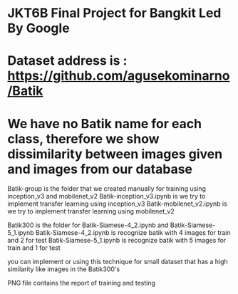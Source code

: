 # JKT6B Final Project for Bangkit Led By Google
# Dataset address is : https://github.com/agusekominarno/Batik
#
# We have no Batik name for each class, therefore we show dissimilarity between images given and images from our database
 Batik-group is the folder that we created manually for training using inception_v3 and mobilenet_v2
 Batik-inception_v3.ipynb is we try to implement transfer learning using inception_v3
 Batik-mobilenet_v2.ipynb is we try to implement transfer learning using mobilenet_v2

 Batik300 is the folder for Batik-Siamese-4_2.ipynb and Batik-Siamese-5_1.ipynb
 Batik-Siamese-4_2.ipynb is recognize batik with 4 images for train and 2 for test
 Batik-Siamese-5_1.ipynb is recognize batik with 5 images for train and 1 for test

 you can implement or using this technique for small dataset that has a high similarity like images in the Batik300's 
 
 PNG file contains the report of training and testing 
 
 
